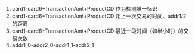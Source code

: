 1. card1-card6+TransactionAmt+ProductCD 作为检测唯一标识
2. card1-card6+TransactionAmt+ProductCD 距上一次交易的时间、addr1/2的距离
3. card1-card6+TransactionAmt+ProductCD 最近一段时间（如半小时）的交易次数
4. addr1_0-addr2_0-addr1_1-addr2_1
